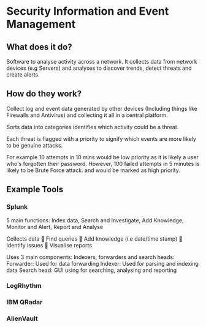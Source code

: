 # Security Information and Event Management
## What does it do?
Software to analyse activity across a network.
It collects data from network devices (e.g Servers) and analyses to discover trends, detect threats and create alerts.

## How do they work?
Collect log and event data generated by other devices (Including things like Firewalls and Antivirus) and collecting it all in a central platform.

Sorts data into categories identifies which activity could be a threat.

Each threat is flagged with a priority to signify which events are more likely to be genuine attacks.

For example 10 attempts in 10 mins would be low priority as it is likely a user who's forgotten their password. However, 100 failed attempts in 5 minutes is likely to be Brute Force attack. and would be marked as high priority.

## Example Tools
### Splunk

5 main functions: Index data, Search and Investigate, Add Knowledge, Monitor and Alert, Report and Analyse

Collects data  Find queries  Add knowledge (i.e date/time stamp)   Identify issues  Visualise reports 

Uses 3 main components: Indexers, forwarders and search heads:
    Forwarder: Used for data forwarding
    Indexer: Used for parsing and indexing data
    Search head: GUI using for searching, analysing and reporting

### LogRhythm

### IBM QRadar

### AlienVault

